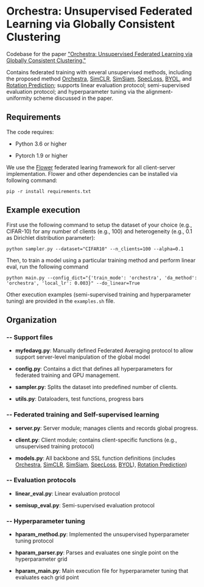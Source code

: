# Orchestra: Unsupervised Federated Learning via Globally Consistent Clustering

Codebase for the paper ["Orchestra: Unsupervised Federated Learning via Globally Consistent Clustering."](https://arxiv.org/abs/2205.11506) 

Contains federated training with several unsupervised methods, including the proposed method [Orchestra](https://arxiv.org/abs/2205.11506), [SimCLR](https://arxiv.org/abs/2002.05709), [SimSiam](https://arxiv.org/abs/2011.10566), [SpecLoss](https://arxiv.org/abs/2106.04156), [BYOL](https://arxiv.org/abs/2006.07733), and [Rotation Prediction](https://arxiv.org/abs/1803.07728); supports linear evaluation protocol; semi-supervised evaluation protocol; and hyperparameter tuning via the alignment-uniformity scheme discussed in the paper.

## Requirements

The code requires:

* Python 3.6 or higher

* Pytorch 1.9 or higher

We use the [Flower](https://flower.dev) federated learing framework for all client-server implementation. Flower and other dependencies can be installed via following command:

```setup
pip -r install requirements.txt
```

## Example execution 

First use the following command to setup the dataset of your choice (e.g., CIFAR-10) for any number of clients (e.g., 100) and heterogeneity (e.g., 0.1 as Dirichlet distribution parameter):

```sampler
python sampler.py --dataset="CIFAR10" --n_clients=100 --alpha=0.1
```

Then, to train a model using a particular training method and perform linear eval, run the following command

```execution
python main.py --config_dict="{'train_mode': 'orchestra', 'da_method': 'orchestra', 'local_lr': 0.003}" --do_linear=True
```

Other execution examples (semi-supervised training and hyperparameter tuning) are provided in the ```examples.sh``` file.

## Organization

### -- Support files

* **myfedavg.py**: Manually defined Federated Averaging protocol to allow support server-level manipulation of the global model

* **config.py**: Contains a dict that defines all hyperparameters for federated training and GPU management.

* **sampler.py**: Splits the dataset into predefined number of clients.

* **utils.py**: Dataloaders, test functions, progress bars

### -- Federated training and Self-supervised learning 

* **server.py**: Server module; manages clients and records global progress.

* **client.py**: Client module; contains client-specific functions (e.g., unsupervised training protocol)

* **models.py**: All backbone and SSL function definitions (includes [Orchestra](https://arxiv.org/abs/2205.11506), [SimCLR](https://arxiv.org/abs/2002.05709), [SimSiam](https://arxiv.org/abs/2011.10566), [SpecLoss](https://arxiv.org/abs/2106.04156), [BYOL](https://arxiv.org/abs/2006.07733)), [Rotation Prediction](https://arxiv.org/abs/1803.07728))

### -- Evaluation protocols 

* **linear_eval.py**: Linear evaluation protocol

* **semisup_eval.py**: Semi-supervised evaluation protocol

### -- Hyperparameter tuning 

* **hparam_method.py**: Implemented the unsupervised hyperparameter tuning protocol

* **hparam_parser.py**: Parses and evaluates one single point on the hyperparameter grid

* **hparam_main.py**: Main execution file for hyperparameter tuning that evaluates each grid point 

